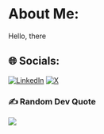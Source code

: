 # About Me:
Hello, there

## 🌐 Socials:
[![LinkedIn](https://img.shields.io/badge/LinkedIn-%230077B5.svg?logo=linkedin&logoColor=white)](https://linkedin.com/in/samudrapanji) [![X](https://img.shields.io/badge/X-black.svg?logo=X&logoColor=white)](https://x.com/Samudr_) 

### ✍️ Random Dev Quote
![](https://quotes-github-readme.vercel.app/api?type=horizontal&theme=radical)

<!-- Proudly created with GPRM ( https://gprm.itsvg.in ) -->
